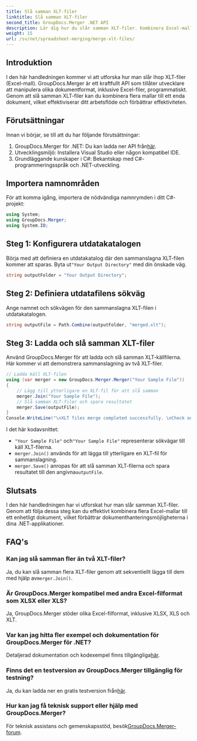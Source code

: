 ```yaml
---
title: Slå samman XLT-filer
linktitle: Slå samman XLT-filer
second_title: GroupDocs.Merger .NET API
description: Lär dig hur du slår samman XLT-filer. Kombinera Excel-mallar programmatiskt i C# med denna steg-för-steg-guide.
weight: 15
url: /sv/net/spreadsheet-merging/merge-xlt-files/
---
```

## Introduktion
I den här handledningen kommer vi att utforska hur man slår ihop XLT-filer (Excel-mall). GroupDocs.Merger är ett kraftfullt API som tillåter utvecklare att manipulera olika dokumentformat, inklusive Excel-filer, programmatiskt. Genom att slå samman XLT-filer kan du kombinera flera mallar till ett enda dokument, vilket effektiviserar ditt arbetsflöde och förbättrar effektiviteten.
## Förutsättningar
Innan vi börjar, se till att du har följande förutsättningar:
1.  GroupDocs.Merger för .NET: Du kan ladda ner API från[här](https://releases.groupdocs.com/merger/net/).
2. Utvecklingsmiljö: Installera Visual Studio eller någon kompatibel IDE.
3. Grundläggande kunskaper i C#: Bekantskap med C#-programmeringsspråk och .NET-utveckling.

## Importera namnområden
För att komma igång, importera de nödvändiga namnrymden i ditt C#-projekt:
```csharp
using System; 
using GroupDocs.Merger;
using System.IO;
```
## Steg 1: Konfigurera utdatakatalogen
 Börja med att definiera en utdatakatalog där den sammanslagna XLT-filen kommer att sparas. Byta ut`"Your Output Directory"` med din önskade väg.
```csharp
string outputFolder = "Your Output Directory";
```
## Steg 2: Definiera utdatafilens sökväg
Ange namnet och sökvägen för den sammanslagna XLT-filen i utdatakatalogen.
```csharp
string outputFile = Path.Combine(outputFolder, "merged.xlt");
```
## Steg 3: Ladda och slå samman XLT-filer
Använd GroupDocs.Merger för att ladda och slå samman XLT-källfilerna. Här kommer vi att demonstrera sammanslagning av två XLT-filer.
```csharp
// Ladda käll XLT-filen
using (var merger = new GroupDocs.Merger.Merger("Your Sample File"))
{
    // Lägg till ytterligare en XLT-fil för att slå samman
    merger.Join("Your Sample File");
    // Slå samman XLT-filer och spara resultatet
    merger.Save(outputFile);
}
Console.WriteLine("\nXLT files merge completed successfully. \nCheck output in {0}", outputFolder);
```
I det här kodavsnittet:
- `"Your Sample File"` och`"Your Sample File"` representerar sökvägar till käll XLT-filerna.
- `merger.Join()` används för att lägga till ytterligare en XLT-fil för sammanslagning.
- `merger.Save()` anropas för att slå samman XLT-filerna och spara resultatet till den angivna`outputFile`.

## Slutsats
I den här handledningen har vi utforskat hur man slår samman XLT-filer. Genom att följa dessa steg kan du effektivt kombinera flera Excel-mallar till ett enhetligt dokument, vilket förbättrar dokumenthanteringsmöjligheterna i dina .NET-applikationer.

## FAQ's
### Kan jag slå samman fler än två XLT-filer?
Ja, du kan slå samman flera XLT-filer genom att sekventiellt lägga till dem med hjälp av`merger.Join()`.
### Är GroupDocs.Merger kompatibel med andra Excel-filformat som XLSX eller XLS?
Ja, GroupDocs.Merger stöder olika Excel-filformat, inklusive XLSX, XLS och XLT.
### Var kan jag hitta fler exempel och dokumentation för GroupDocs.Merger för .NET?
 Detaljerad dokumentation och kodexempel finns tillgängliga[här](https://tutorials.groupdocs.com/merger/net/).
### Finns det en testversion av GroupDocs.Merger tillgänglig för testning?
 Ja, du kan ladda ner en gratis testversion från[här](https://releases.groupdocs.com/).
### Hur kan jag få teknisk support eller hjälp med GroupDocs.Merger?
 För teknisk assistans och gemenskapsstöd, besök[GroupDocs.Merger-forum](https://forum.groupdocs.com/c/merger/32).